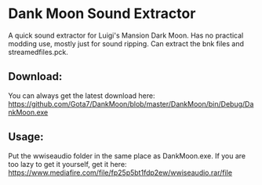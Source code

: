 # Dank Moon Sound Extractor
A quick sound extractor for Luigi's Mansion Dark Moon. Has no practical modding use, mostly just for sound ripping. Can extract the bnk files and streamedfiles.pck.

## Download:
You can always get the latest download here:
https://github.com/Gota7/DankMoon/blob/master/DankMoon/bin/Debug/DankMoon.exe

## Usage:
Put the wwiseaudio folder in the same place as DankMoon.exe. If you are too lazy to get it yourself, get it here: https://www.mediafire.com/file/fp25p5bt1fdp2ew/wwiseaudio.rar/file
